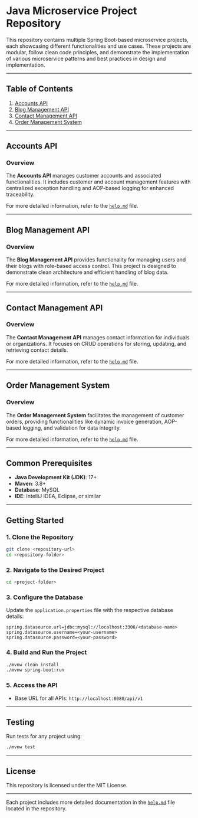 # Java Microservice Project Repository

This repository contains multiple Spring Boot-based microservice projects, each showcasing different functionalities and use cases. These projects are modular, follow clean code principles, and demonstrate the implementation of various microservice patterns and best practices in design and implementation.


---

## Table of Contents

1. [Accounts API](#accounts-api)
2. [Blog Management API](#blog-management-api)
3. [Contact Management API](#contact-management-api)
4. [Order Management System](#order-management-system)

---

## Accounts API

### Overview
The **Accounts API** manages customer accounts and associated functionalities. It includes customer and account management features with centralized exception handling and AOP-based logging for enhanced traceability.

For more detailed information, refer to the [`help.md`](help.md) file.

---

## Blog Management API

### Overview
The **Blog Management API** provides functionality for managing users and their blogs with role-based access control. This project is designed to demonstrate clean architecture and efficient handling of blog data.

For more detailed information, refer to the [`help.md`](help.md) file.

---

## Contact Management API

### Overview
The **Contact Management API** manages contact information for individuals or organizations. It focuses on CRUD operations for storing, updating, and retrieving contact details.

For more detailed information, refer to the [`help.md`](help.md) file.

---

## Order Management System

### Overview
The **Order Management System** facilitates the management of customer orders, providing functionalities like dynamic invoice generation, AOP-based logging, and validation for data integrity.

For more detailed information, refer to the [`help.md`](help.md) file.

---

## Common Prerequisites

- **Java Development Kit (JDK)**: 17+
- **Maven**: 3.8+
- **Database**: MySQL
- **IDE**: IntelliJ IDEA, Eclipse, or similar

---

## Getting Started

### 1. Clone the Repository
```bash
git clone <repository-url>
cd <repository-folder>
```

### 2. Navigate to the Desired Project
```bash
cd <project-folder>
```

### 3. Configure the Database
Update the `application.properties` file with the respective database details:
```properties
spring.datasource.url=jdbc:mysql://localhost:3306/<database-name>
spring.datasource.username=<your-username>
spring.datasource.password=<your-password>
```

### 4. Build and Run the Project
```bash
./mvnw clean install
./mvnw spring-boot:run
```

### 5. Access the API
- Base URL for all APIs: `http://localhost:8080/api/v1`

---

## Testing

Run tests for any project using:
```bash
./mvnw test
```

---


## License

This repository is licensed under the MIT License.

---  

Each project includes more detailed documentation in the [`help.md`](help.md) file located in the repository.
